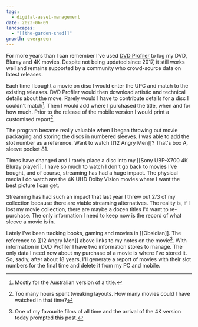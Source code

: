 ```yaml
---
tags:
  - digital-asset-management
date: 2023-06-09
landscapes:
  - "[[the-garden-shed]]"
growth: evergreen
---
```

For more years than I can remember I've used [DVD Profiler](http://www.invelos.com) to log my DVD, Bluray and 4K movies. Despite not being updated since 2017, it still works well and remains supported by a community who crowd-source data on latest releases.

Each time I bought a movie on disc I would enter the UPC and match to the existing releases. DVD Profiler would then download artistic and technical details about the move. Rarely would I have to contribute details for a disc I couldn't match[^australia]. Then I would add where I purchased the title, when and for how much. Prior to the release of the mobile version I would print a customised report[^hours].

The program became really valuable when I began throwing out movie packaging and storing the discs in numbered sleeves. I was able to add the slot number as a reference. Want to watch [[12 Angry Men]]? That's box A, sleeve pocket 81.

Times have changed and I rarely place a disc into my [[Sony UBP-X700 4K Bluray player]]. I have so much to watch I don't go back to movies I've bought, and of course, streaming has had a huge impact. The physical media I do watch are the 4K UHD Dolby Vision movies where I want the best picture I can get.

Streaming has had such an impact that last year I threw out 2/3 of my collection because there are viable streaming alternatives. The reality is, if I lost my movie collection, there are maybe a dozen titles I'd want to re-purchase. The only information I need to keep now is the record of what sleeve a movie is in.

Lately I've been tracking books, gaming and movies in [[Obsidian]]. The reference to [[12 Angry Men]] above links to my notes on the movie[^12angrymen]. With information in DVD Profiler I have two information stores to manage. The only data I need now about my purchase of a movie is where I've stored it. So, sadly, after about 18 years, I'll generate a report of movies with their slot numbers for the final time and delete it from my PC and mobile.


[^australia]: Mostly for the Australian version of a title.
[^12angrymen]: One of my favourite films of all time and the arrival of the 4K version today prompted this post.
[^hours]: Too many hours spent tweaking layouts. How many movies could I have watched in that time?
